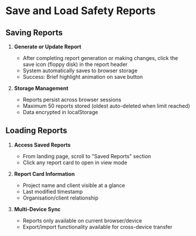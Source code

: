 # Save and Load Safety Reports

## Saving Reports
1. **Generate or Update Report**
   - After completing report generation or making changes, click the save icon (floppy disk) in the report header
   - System automatically saves to browser storage
   - Success: Brief highlight animation on save button

2. **Storage Management**
   - Reports persist across browser sessions
   - Maximum 50 reports stored (oldest auto-deleted when limit reached)
   - Data encrypted in localStorage

## Loading Reports
1. **Access Saved Reports**
   - From landing page, scroll to "Saved Reports" section
   - Click any report card to open in view mode

2. **Report Card Information**
   - Project name and client visible at a glance
   - Last modified timestamp
   - Organisation/client relationship

3. **Multi-Device Sync**
   - Reports only available on current browser/device
   - Export/import functionality available for cross-device transfer